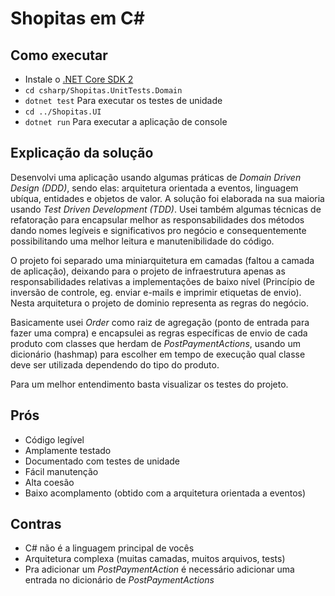 # Shopitas em C\#

## Como executar

- Instale o [.NET Core SDK 2](https://www.microsoft.com/net/download)
- `cd csharp/Shopitas.UnitTests.Domain`
- `dotnet test` Para executar os testes de unidade
- `cd ../Shopitas.UI`
- `dotnet run` Para executar a aplicação de console

## Explicação da solução

Desenvolvi uma aplicação usando algumas práticas de *Domain Driven Design (DDD)*, sendo elas: arquitetura orientada a eventos, linguagem ubíqua, entidades e objetos de valor. A solução foi elaborada na sua maioria usando *Test Driven Development (TDD)*. Usei também algumas técnicas de refatoração para encapsular melhor as responsabilidades dos métodos dando nomes legíveis e significativos pro negócio e consequentemente possibilitando uma melhor leitura e manutenibilidade do código.

O projeto foi separado uma miniarquitetura em camadas (faltou a camada de aplicação), deixando para o projeto de infraestrutura apenas as responsabilidades relativas a implementações de baixo nível (Princípio de inversão de controle, eg. enviar e-mails e imprimir etiquetas de envio). Nesta arquitetura o projeto de dominio representa as regras do negócio.
    
Basicamente usei *Order* como raiz de agregação (ponto de entrada para fazer uma compra) e encapsulei as regras específicas de envio de cada produto com classes que herdam de *PostPaymentActions*, usando um dicionário (hashmap) para escolher em tempo de execução qual classe deve ser utilizada dependendo do tipo do produto.

Para um melhor entendimento basta visualizar os testes do projeto.

## Prós

- Código legível
- Amplamente testado
- Documentado com testes de unidade
- Fácil manutenção
- Alta coesão
- Baixo acomplamento (obtido com a arquitetura orientada a eventos)

## Contras

- C# não é a linguagem principal de vocês
- Arquitetura complexa (muitas camadas, muitos arquivos, tests)
- Pra adicionar um *PostPaymentAction* é necessário adicionar uma entrada no dicionário de *PostPaymentActions*
